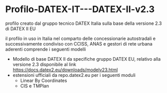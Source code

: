 # Profilo-DATEX-IT---DATEX-II-v2.3
profilo creato dal gruppo tecnico DATEX Italia sulla base della versione 2.3 di DATEX II EU

il profilo in uso in Italia nel comparto delle concessionarie autostradali e successivamente condiviso con CCISS, ANAS e gestori di rete urbana aderenti comprende i seguenti modelli

* Modello di base DATEX II da specifiche gruppo DATEX EU, relativo alla versione 2.3 disponibile al link https://docs.datex2.eu/downloads/modelv23.html
* estensioni ufficiali da repo.datex2.eu per i seguenti moduli
   * Linear By Coordinates
   * CIS e TMPlan

